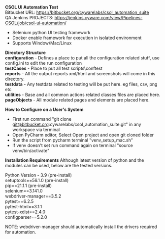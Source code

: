 **CSOL UI Automation Test**  
Bitbucket URL: https://bitbucket.org/cywarelabs/csol_automation_suite \
QA Jenkins PROJECTS: https://jenkins.cyware.com/view/Pipelines-CSOL/job/csol-ui-automation/


- Selenium python UI testing framework
- Docker enable framework for execution in isolated environment
- Supports Window/Mac/Linux

  
**Directory Structure**    
**configuration** - Defines a place to put all the configuration related stuff, use config.ini to edit the run configuration  
**testCases** - Place to put all test scripts\conftest  
**reports** - All the output reports xml/html and screenshots will come in this directory.  
**testdata** - Any testdata related to testing will be put here. eg files, csv, png etc  
**utilities** - Base and all common actions related classes files are placed here.\
**pageObjects** - All module related pages and elements are placed here.  
  

**How to Configure on a User's System**

- First run command "git clone git@bitbucket.org:cywarelabs/csol_automation_suite.git" in any workspace via terminal
- Open PyCharm editor, Select Open project and open git cloned folder
- Run the script from pycharm terminal "venv_setup_mac.sh"
- If venv doesn't set run command again on terminal "source venv/bin/activate"

**Installation Requirements**
Although latest version of python and the modules can be used, below are the tested versions.  

Python Version - 3.9 (pre-install)\
setuptools==56.1.0 (pre-install)\
pip==21.1.1 (pre-install)\
selenium==3.141.0\
webdriver-manager==3.5.2\
pytest==6.2.5\
pytest-html==3.1.1\
pytest-xdist==2.4.0\
configparser==5.2.0

NOTE: webdriver-manager should automatically install the drivers required for automation.


